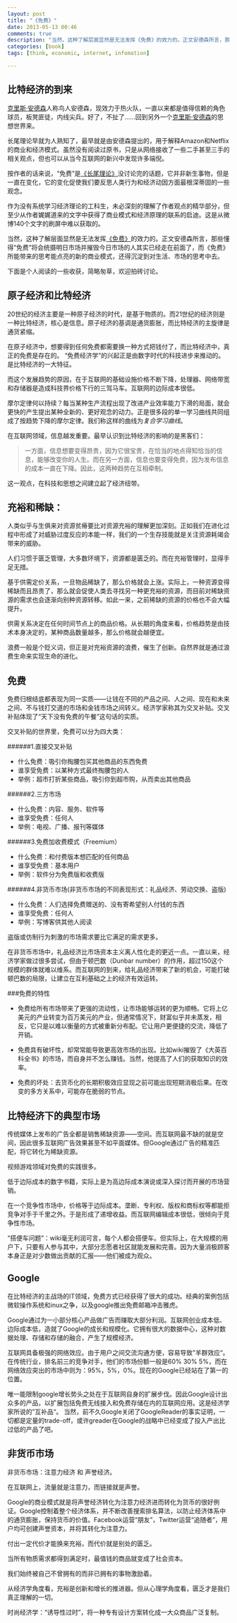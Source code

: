 ```yaml
---
layout: post
title: "《免费》"
date: 2013-05-13 00:46
comments: true
description: "当然，这种了解层面显然是无法发挥《免费》的效力的。正文安德森所言，那些懂得“免费”将会统摄明日市场并摧毁今日市场的人其实已经走在前面了，而《免费》所能带来的思考能点亮的新的商业模式，还得沉淀到对生活、市场的探索中去。"
categories: [book]
tags: [think, economic, internet, infomation]

---
```



比特经济的到来
---


[克里斯·安德森](http://en.wikipedia.org/wiki/Chris_Andersen)人称鸟人安德森，现效力于热火队，一直以来都是值得信赖的角色球员，板凳匪徒，内线尖兵。好了，不扯了……回到另外一个[克里斯·安德森](http://t.cn/akRhip)的思想世界来。

长尾理论早就为人熟知了，最早就是由安德森提出的，用于解释Amazon和Netflix的商业和经济模式。虽然没有阅读过原书，只是从网络接收了一些二手甚至三手的相关观点，但也可以从当今互联网的新兴中发现许多端倪。

按作者的话来说，“免费”是[《长尾理论》](http://book.douban.com/subject/1919072/)没讨论完的话题，它并非新生事物，但是一直在变化，它的变化促使我们要反思人类行为和经济动因方面最根深蒂固的一些观念。
<!--more-->
作为没有系统学习经济理论的工科生，未必深刻的理解了作者观点的精华部分，但至少从作者娓娓道来的文字中获得了商业模式和经济原理的联系的启迪。这是从微博140个文字的刷屏中难以获取的。

当然，这种了解层面显然是无法发挥[《免费》](http://book.douban.com/subject/3932520/)的效力的。正文安德森所言，那些懂得“免费”将会统摄明日市场并摧毁今日市场的人其实已经走在前面了，而《免费》所能带来的思考能点亮的新的商业模式，还得沉淀到对生活、市场的思考中去。

下面是个人阅读的一些收获，简略匆草，欢迎拍砖讨论。

原子经济和比特经济
---

20世纪的经济主要是一种原子经济的时代，是基于物质的。而21世纪的经济则是一种比特经济，核心是信息。原子经济的基调是通货膨胀，而比特经济的主旋律是通货紧缩。

在原子经济中，想要得到任何免费都需要换一种方式把钱付了，而比特经济中，真正的免费是存在的。
“免费经济学”的兴起正是由数字时代的科技进步来推动的。是比特经济的一大特征。

而这个发展趋势的原因，在于互联网的基础设施价格不断下降，处理器、网络带宽和存储器是造成科技界价格下行的三驾马车。互联网的边际成本很低。

摩尔定律何以持续？每当某种生产流程出现了改进产业效率能力下滑的局面，就会更快的产生提出某种全新的、更好观念的动力。正是很多段的单一学习曲线共同组成了按趋势下降的摩尔定律。我们称这样的曲线为*复合学习曲线*。

在互联网领域，信息越发重要。最早认识到比特经济的影响的是黑客们：

> 一方面，信息想要变得昂贵，因为它很宝贵，在恰当的地点得知恰当的信息，能够改变你的人生。而在另一方面，信息也要变得免费，因为发布信息的成本一直在下降。因此，这两种趋势在互相牵制。

这一观点，在科技和思想之间建立起了经济纽带。


充裕和稀缺：
---
人类似乎与生俱来对资源贫瘠要比对资源充裕的理解更加深刻。正如我们在进化过程中形成了对威胁过度反应的本能一样，我们的一个生存技能就是关注资源耗竭会带来的威胁。

人们习惯于匮乏管理，大多数环境下，资源都是匮乏的。而在充裕管理时，显得手足无措。

基于供需定价关系，一旦物品稀缺了，那么价格就会上涨。实际上，一种资源变得稀缺而且昂贵了，那么就会促使人类去寻找另一种更充裕的资源，而目前对稀缺资源的需求也会逐渐向别种资源转移。如此一来，之前稀缺的资源的价格也不会大幅提升。

供需关系决定在任何时间节点上的商品价格。从长期的角度来看，价格趋势是由技术本身决定的，某种商品数量越多，那么价格就会越便宜。

浪费一般是个贬义词，但正是对充裕资源的浪费，催生了创新。自然界就是通过浪费生命来实现生命的进化。



免费
---
免费归根结底都表现为同一实质——让钱在不同的产品之间、人之间、现在和未来之间、不与钱打交道的市场和金钱市场之间转义。经济学家称其为交叉补贴。交叉补贴体现了“天下没有免费的午餐”这句话的实质。

交叉补贴的世界里，免费可以分为四大类：

######1.直接交叉补贴
* 什么免费：吸引你掏腰包买其他商品的东西免费
* 谁享受免费：以某种方式最终掏腰包的人
* 举例：超市打折某些商品，吸引你到超市购，从而卖出其他商品

######2.三方市场
* 什么免费：内容、服务、软件等
* 谁享受免费：任何人
* 举例：电视、广播、报刊等媒体

######3.免费加收费模式（Freemium）
* 什么免费：和付费版本想匹配的任何商品
* 谁享受免费：基本用户
* 举例：软件分为免费版和收费版

######4.非货币市场(非货币市场的不同表现形式：礼品经济、劳动交换、盗版)
* 什么免费：人们选择免费赠送的、没有寄希望别人付钱的东西
* 谁享受免费：任何人
* 举例：写博客供其他人阅读

盗版或仿制行为刺激的市场需求要比它满足的需求更多。

在非货币市场中，礼品经济比市场资本主义离人性化走的更近一点。一直以来，经济学家做过很多尝试，但由于顿巴数（Dunbar number）的作用，超过150这个规模的群体就难以维系。而互联网的到来，给礼品经济带来了新的机会，可能打破顿巴数的局限，让建立在互利基础之上的经济有效运转。

###免费的特性
* 免费给所有市场带来了更强的流动性，让市场能够运转的更为顺畅。它将上亿美元的产业转变为百万美元的产业，但通常情况下，财富似乎并未蒸发，相反，它只是以难以衡量的方式被重新分布配。它让用户更便捷的交流，降低了开销。

* 免费具有破坏性，却常常能导致更高效市场的出现。比如wiki摧毁了《大英百科全书》的市场，而自身并不怎么赚钱。当然，他提高了人们的获取知识的效率。

* 免费的坏处：去货币化的长期积极效应显现之前可能出现短期消极后果。在改变的多方关系中，可能存在脆弱的节点。


比特经济下的典型市场
---

传统媒体上发布的广告全都是销售稀缺资源——空间。而互联网最不缺的就是空间，因此很多互联网广告效果甚至不如平面媒体。但Google通过广告的精准匹配，将它转化为稀缺资源。

视频游戏领域对免费的实践很多。

低于边际成本的数字书籍，实际上是为高边际成本演说或深入探讨而开展的市场营销。

在一个竞争性市场中，价格等于边际成本。垄断、专利权、版权和商标权等都能拒竞争对手于千里之外。于是形成了递增收益。而互联网编辑成本很低，很倾向于竞争性市场。

“搭便车问题”：wiki毫无利润可言，每个人都会搭便车。但实际上，在大规模的用户下，只要有人参与其中，大部分志愿者社区就能发展和完善。因为大量消极顾客本身正是对少数做出贡献的汇报——他们被成为观众。

Google
---
在比特经济的主战场的IT领域，免费方式已经获得了很大的成功。经典的案例包括微软操作系统和inux之争，以及google推出免费邮箱冲击雅虎。

Google通过为一小部分核心产品做广告而赚取大部分利润。互联网创业成本低、边际成本低，造就了Google的成长和规模化。它拥有很大的数据中心，这种对数据处理、存储和存储的融合，产生了规模经济。

互联网具备极强的网络效应。由于用户之间交流沟通方便，容易导致”羊群效应“。在传统行业，排名前三的竞争对手，他们的市场份额一般是60% 30% 5%，而在网络效应突出的市场中则为：95%，5%，0%。现在的Google已经站在了第一的位置。

唯一能限制google增长势头之处在于互联网自身的扩展步伐。因此Google设计出众多的产品，以扩展包括免费无线接入和免费存储在内的互联网应用。这是经济学家所说的”互补品“。 当然，前不久Google关闭了GoogleReader的事实证明，一切都是定量的trade-off，或许greader在Google的战略中已经变成了投入产出比过低的产品了吧。


非货币市场
---

非货币市场：注意力经济 和 声誉经济。

在互联网上，流量就是注意力，而链接就是声誉。

Google的商业模式就是将声誉经济转化为注意力经济进而转化为货币的很好例证。Google控制着整个经济体系，并不断改善搜索排名算法，以防止经济体系中的通货膨胀，保持货币的价值。Facebook运营“朋友”，Twitter运营“追随者”，用户均可创建声誉资本，并将其转化为注意力。

付出一定代价才能换来充裕，而代价就是别处的匮乏。

当所有物质需求都得到满足时，最值钱的商品就变成了社会资本。

我们始终被自己不曾拥有的而非已拥有的事物激励着。

从经济学角度看，充裕是创新和增长的推进器。但从心理学角度看，匮乏才是我们真正理解的一切。

时尚经济学：“诱导性过时”，将一种专有设计方案转化成一大众商品广泛复制。